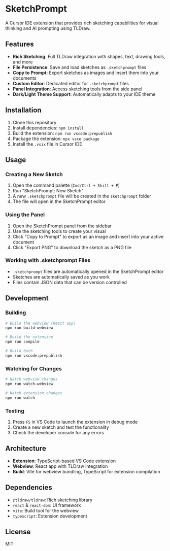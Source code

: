 # SketchPrompt

A Cursor IDE extension that provides rich sketching capabilities for visual thinking and AI prompting using TLDraw.

## Features

- **Rich Sketching**: Full TLDraw integration with shapes, text, drawing tools, and more
- **File Persistence**: Save and load sketches as `.sketchprompt` files
- **Copy to Prompt**: Export sketches as images and insert them into your documents
- **Custom Editor**: Dedicated editor for `.sketchprompt` files
- **Panel Integration**: Access sketching tools from the side panel
- **Dark/Light Theme Support**: Automatically adapts to your IDE theme

## Installation

1. Clone this repository
2. Install dependencies: `npm install`
3. Build the extension: `npm run vscode:prepublish`
4. Package the extension: `npx vsce package`
5. Install the `.vsix` file in Cursor IDE

## Usage

### Creating a New Sketch

1. Open the command palette (`Cmd/Ctrl + Shift + P`)
2. Run "SketchPrompt: New Sketch"
3. A new `.sketchprompt` file will be created in the `sketchprompt` folder
4. The file will open in the SketchPrompt editor

### Using the Panel

1. Open the SketchPrompt panel from the sidebar
2. Use the sketching tools to create your visual
3. Click "Copy to Prompt" to export as an image and insert into your active document
4. Click "Export PNG" to download the sketch as a PNG file

### Working with .sketchprompt Files

- `.sketchprompt` files are automatically opened in the SketchPrompt editor
- Sketches are automatically saved as you work
- Files contain JSON data that can be version controlled

## Development

### Building

```bash
# Build the webview (React app)
npm run build-webview

# Build the extension
npm run compile

# Build both
npm run vscode:prepublish
```

### Watching for Changes

```bash
# Watch webview changes
npm run watch-webview

# Watch extension changes
npm run watch
```

### Testing

1. Press `F5` in VS Code to launch the extension in debug mode
2. Create a new sketch and test the functionality
3. Check the developer console for any errors

## Architecture

- **Extension**: TypeScript-based VS Code extension
- **Webview**: React app with TLDraw integration
- **Build**: Vite for webview bundling, TypeScript for extension compilation

## Dependencies

- `@tldraw/tldraw`: Rich sketching library
- `react` & `react-dom`: UI framework
- `vite`: Build tool for the webview
- `typescript`: Extension development

## License

MIT
